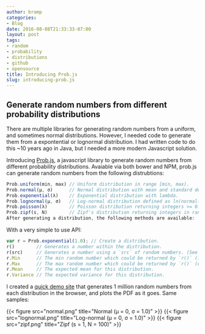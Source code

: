 ```yaml
---
author: bramp
categories:
- Blog
date: 2016-08-08T21:33:33-07:00
layout: post
tags:
- random
- probability
- distributions
- github
- opensource
title: Introducing Prob.js
slug: introducing-prob.js
---
```


## Generate random numbers from different probability distributions

There are multiple libraries for generating random numbers from a uniform, and sometimes normal distributions. However,
I needed code to generate them from a expontential or lognormal distribution. I had written code to do this ~10 years ago
in Java, but I needed a more modern Javascript solution.

Introducing [Prob.js](https://github.com/bramp/prob.js), a javascript library to generate random numbers from different probability distributions. Avaiable via both bower and NPM, prob.js can generate random numbers from the following distrubtions:

```javascript
Prob.uniform(min, max) // Uniform distribution in range [min, max).
Prob.normal(μ, σ)      // Normal distribution with mean and standard deviation.
Prob.exponential(λ)    // Exponential distribution with lambda.
Prob.lognormal(μ, σ)   // Log-normal distribution defined as ln(normal(μ, σ)).
Prob.poisson(λ)        // Poisson distribution returning integers >= 0.
Prob.zipf(s, N)        // Zipf's distribution returning integers in range [1, N].
After generating a distribution, the following methods are available:
```

With a very simple to use API:

```javascript
var r = Prob.exponential(1.0); // Create a distribution.
r()        // Generates a number within the distribution.
r(src)     // Generates a number using a `src` of random numbers. (See note below.)
r.Min      // The min random number which could be returned by `r()` (inclusive).
r.Max      // The max random number which could be returned by `r()` (exclusive).
r.Mean     // The expected mean for this distribution.
r.Variance // The expected variance for this distribution.
```

I created a [quick demo site](https://bramp.github.io/prob.js/) that generates 1 million random numbers from each distribution in the browser, and plots the PDF as it goes. Same samples:

{{< figure src="normal.png" title="Normal (μ = 0, σ = 1.0)" >}}
{{< figure src="lognormal.png" title="Log-normal (μ = 0, σ = 1.0)" >}}
{{< figure src="zipf.png" title="Zipf (s = 1, N = 100)" >}}

